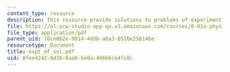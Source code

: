 ```yaml
---
content_type: resource
description: This resource provide solutions to problems of experiment fm.
file: https://ol-ocw-studio-app-qa.s3.amazonaws.com/courses/8-01x-physics-i-classical-mechanics-with-an-experimental-focus-fall-2002/8fee42428d368aa8be0a40666ca4fc0c_expt_mf_sol.pdf
file_type: application/pdf
parent_uid: 70ce862e-9814-4ddb-a6a3-0510e258146e
resourcetype: Document
title: expt_mf_sol.pdf
uid: 8fee4242-8d36-8aa8-be0a-40666ca4fc0c
---
```

